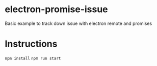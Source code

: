 # electron-promise-issue
Basic example to track down issue with electron remote and promises 

# Instructions
`npm install`
`npm run start`
